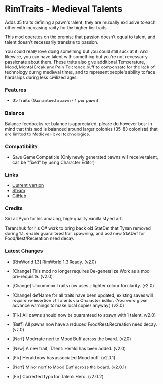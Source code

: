 # RimTraits - Medieval Talents

Adds 35 traits defining a pawn's talent, they are mutually exclusive to each other with increasing rarity for the higher tier traits.

This mod operates on the premise that passion doesn’t equal to talent, and talent doesn’t necessarily translate to passion.

You could really love doing something but you could still suck at it. And likewise, you can have talent with something but you’re not necessarily passionate about them. These traits also give additional Temperature, Mood, Mental Break and Pain Tolerance buff to compensate for the lack of technology during medieval times, and to represent people's ability to face hardships during less civilized ages.

### Features

- 35 Traits (Guaranteed spawn - 1 per pawn)

### Balance

Balance feedbacks re: balance is appreciated, please do however bear in mind that this mod is balanced around larger colonies (35-80 colonists) that are limited to Medieval-level technologies.

### Compatibility

- Save Game Compatible (Only newly generated pawns will receive talent, can be "fixed" by using Character Editor)

### Links

- [Current Version](https://github.com/Sierra0001/RimTraits---Medieval-Talents/releases/tag/v2.0.2)
- [Steam](https://steamcommunity.com/sharedfiles/filedetails/?id=1916352291)
- [GitHub](https://github.com/Sierra0001/RimTraits---Medieval-Talents)

### Credits


SirLalaPyon for his amazing, high-quality vanilla styled art.

Taranchuk for his C# work to bring back old StatDef that Tynan removed during 1.1, enable guaranteed trait spawning, and add new StatDef for Food/Rest/Recreation need decay.

### Latest Changes

- [RimWorld 1.3] RimWorld 1.3 Ready. (v2.0)
- [Change] This mod no longer requires De-generalize Work as a mod pre-requisite. (v2.0)
- [Change] Uncommon Traits now uses a lighter colour for clarity. (v2.0)
- [Change] defName for all traits have been updated, existing saves will require re-insertion of Talents via Character Editor. (You were given advance warnings to make local copies anyway.) (v2.0)
- [Fix] All pawns should now be guaranteed to spawn with 1 talent. (v2.0)
- [Buff] All pawns now have a reduced Food/Rest/Recreation need decay. (v2.0)
- [Nerf] Moderate nerf to Mood Buff across the board. (v2.0)
- [New] A new trait, Talent: Herald has been added. (v2.0)

- [Fix] Herald now has associated Mood buff. (v2.0.1)
- [Nerf] Minor nerf to Mood Buff across the board. (v2.0.1)

- [Fix] Corrected typo for Talent: Hero. (v2.0.2)